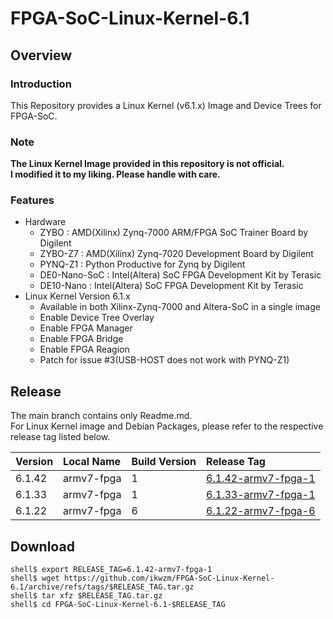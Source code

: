 FPGA-SoC-Linux-Kernel-6.1
====================================================================================

Overview
------------------------------------------------------------------------------------

### Introduction

This Repository provides a Linux Kernel (v6.1.x) Image and Device Trees for FPGA-SoC.

### Note

**The Linux Kernel Image provided in this repository is not official.**    
**I modified it to my liking. Please handle with care.**    

### Features

* Hardware
  + ZYBO    : AMD(Xilinx) Zynq-7000 ARM/FPGA SoC Trainer Board by Digilent
  + ZYBO-Z7 : AMD(Xilinx) Zynq-7020 Development Board by Digilent
  + PYNQ-Z1 : Python Productive for Zynq by Digilent
  + DE0-Nano-SoC : Intel(Altera) SoC FPGA Development Kit by Terasic
  + DE10-Nano    : Intel(Altera) SoC FPGA Development Kit by Terasic
* Linux Kernel Version 6.1.x
  + Available in both Xilinx-Zynq-7000 and Altera-SoC in a single image
  + Enable Device Tree Overlay
  + Enable FPGA Manager
  + Enable FPGA Bridge
  + Enable FPGA Reagion
  + Patch for issue #3(USB-HOST does not work with PYNQ-Z1)

Release
------------------------------------------------------------------------------------

The main branch contains only Readme.md.     
For Linux Kernel image and Debian Packages, please refer to the respective release tag listed below.

| Version  | Local Name          | Build Version | Release Tag |
|:---------|:--------------------|:--------------|:------------|
| 6.1.42   | armv7-fpga          | 1             | [6.1.42-armv7-fpga-1](https://github.com/ikwzm/FPGA-SoC-Linux-Kernel-6.1/tree/6.1.42-armv7-fpga-1) |
| 6.1.33   | armv7-fpga          | 1             | [6.1.33-armv7-fpga-1](https://github.com/ikwzm/FPGA-SoC-Linux-Kernel-6.1/tree/6.1.33-armv7-fpga-1) |
| 6.1.22   | armv7-fpga          | 6             | [6.1.22-armv7-fpga-6](https://github.com/ikwzm/FPGA-SoC-Linux-Kernel-6.1/tree/6.1.22-armv7-fpga-6) |

Download
------------------------------------------------------------------------------------

```console
shell$ export RELEASE_TAG=6.1.42-armv7-fpga-1
shell$ wget https://github.com/ikwzm/FPGA-SoC-Linux-Kernel-6.1/archive/refs/tags/$RELEASE_TAG.tar.gz
shell$ tar xfz $RELEASE_TAG.tar.gz
shell$ cd FPGA-SoC-Linux-Kernel-6.1-$RELEASE_TAG
```